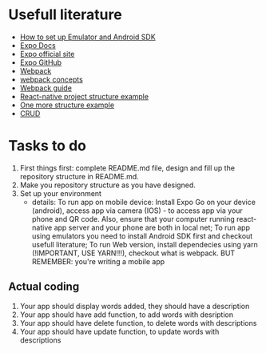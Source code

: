 # Usefull literature
- <a href='https://docs.expo.dev/workflow/android-studio-emulator/'>How to set up Emulator and Android SDK</a>
- <a href='https://docs.expo.dev'>Expo Docs</a>
- <a href='https://expo.dev'>Expo official site</a> 
- <a href='https://github.com/expo/expo'>Expo GitHub</a>
- <a href='https://webpack.js.org'>Webpack</a>
- <a href='https://webpack.js.org/concepts/'> webpack concepts</a>
- <a href='https://www.valentinog.com/blog/webpack/'>Webpack guide</a>
- <a href='https://reactnativeexample.com/react-native-project-structure/'>React-native project structure example</a>
- <a href='https://medium.com/the-andela-way/how-to-structure-a-react-native-app-for-scale-a29194cd33fc'>One more structure example</a>
- <a href='https://www.freecodecamp.org/news/crud-operations-explained/'>CRUD</a>

# Tasks to do
1. First things first: complete README.md file, design and fill up the repository structure in README.md.
2. Make you repository structure as you have designed. 
3. Set up your environment
	- details: To run app on mobile device: Install Expo Go on your device (android), access app via camera (IOS) - to access app via your phone and QR code. Also, ensure that your computer running react-native app server and your phone are both in local net; To run app using emulators you need to install Android SDK first and checkout usefull literature; To run Web version, install dependecies using yarn (!IMPORTANT, USE YARN!!!), checkout what is webpack. BUT REMEMBER: you're writing a mobile app

## Actual coding
1. Your app should display words added, they should have a description
2. Your app should have add function, to add words with desription
3. Your app should have delete function, to delete words with descriptions
4. Your app should have update function, to update words with descriptions

